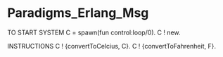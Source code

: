 # Paradigms_Erlang_Msg

TO START SYSTEM
C = spawn(fun control:loop/0). C ! new.

INSTRUCTIONS
C ! {convertToCelcius, C}.
C ! {convertToFahrenheit, F}.
